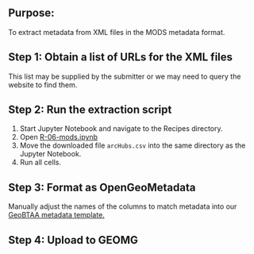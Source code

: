 ## Purpose:

To extract metadata from XML files in the MODS metadata format. 

## Step 1: Obtain a list of URLs for the XML files

This list may be supplied by the submitter or we may need to query the website to find them.

## Step 2: Run the extraction script

1. Start Jupyter Notebook and navigate to the Recipes directory.
2. Open [R-06-mods.ipynb](https://github.com/geobtaa/harvesting-guide/blob/main/docs/2-Recipes/R-06_MODS/R-06_MODS.ipynb)
3. Move the downloaded file `arcHubs.csv` into the same directory as the Jupyter Notebook.
4. Run all cells.

## Step 3: Format as OpenGeoMetadata

Manually adjust the names of the columns to match metadata into our [GeoBTAA metadata template.](https://z.umn.edu/b1g-template)

## Step 4: Upload to GEOMG